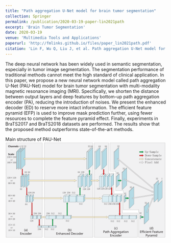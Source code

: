 ```yaml
---
title: "Path aggregation U-Net model for brain tumor segmentation"
collection: Springer
permalink: /publication/2020-03-19-paper-lin2021path
excerpt: 'Brain Tumor Segmentation'
date: 2020-03-19
venue: 'Multimedia Tools and Applications'
paperurl: 'http://fmlinks.github.io/files/paper_lin2021path.pdf'
citation: 'Lin F, Wu Q, Liu J, et al. Path aggregation U-Net model for brain tumor segmentation[J]. Multimedia Tools and Applications, 2021, 80: 22951-22964.'
---
```


The deep neural network has been widely used in semantic segmentation, especially in tumor image segmentation. The segmentation performance of traditional methods cannot meet the high standard of clinical application. In this paper, we propose a new neural network model called path aggregation U-Net (PAU-Net) model for brain tumor segmentation with multi-modality magnetic resonance imaging (MRI). Specifically, we shorten the distance between output layers and deep features by bottom-up path aggregation encoder (PA), reducing the introduction of noises. We present the enhanced decoder (ED) to reserve more intact information. The efficient feature pyramid (EFP) is used to improve mask prediction further, using fewer resources to complete the feature pyramid effect. Finally, experiments in BraTS2017 and BraTS2018 datasets are performed. The results show that the proposed method outperforms state-of-the-art methods.

Main structure of PAU-Net
![Main structure](/images/image_lin2021path_main.png)
